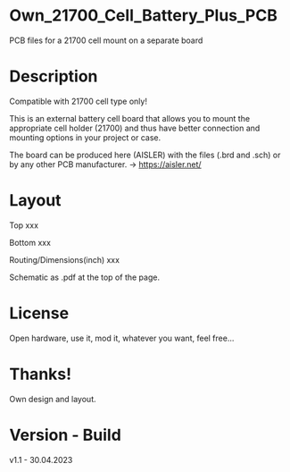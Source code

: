 # Own_21700_Cell_Battery_Plus_PCB

PCB files for a 21700 cell mount on a separate board

# Description

Compatible with 21700 cell type only!

This is an external battery cell board that allows you to mount the appropriate cell holder (21700) and thus have better connection and mounting options in your project or case.

The board can be produced here (AISLER) with the files (.brd and .sch) or by any other PCB manufacturer. -> https://aisler.net/

# Layout

Top
xxx

Bottom
xxx

Routing/Dimensions(inch)
xxx

Schematic as .pdf at the top of the page.

# License

Open hardware, use it, mod it, whatever you want, feel free...

# Thanks!

Own design and layout.

# Version - Build

v1.1 - 30.04.2023
